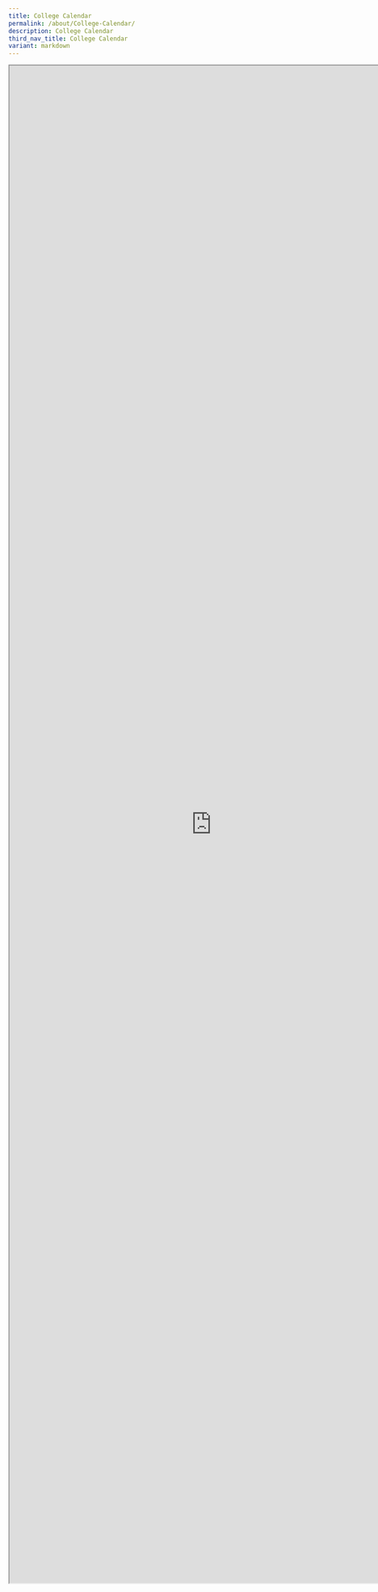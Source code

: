 ```yaml
---
title: College Calendar
permalink: /about/College-Calendar/
description: College Calendar
third_nav_title: College Calendar
variant: markdown
---
```

<iframe src="https://docs.google.com/document/d/e/2PACX-1vTyDEL8MKBvwgKEvyonvX6pAtmwiW8__XJkNamBWGMpIsSrJM3qMXvM32zEgs_u1Q/pub?embedded=true" scrolling="no" height="3000px" width="800px"></iframe>